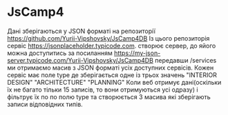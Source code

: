 # JsCamp4

Дані зберігаються у JSON форматі на репозиторії https://github.com/Yurii-Vipshovsky/JsCamp4DB
Із цього репозиторія сервіс https://jsonplaceholder.typicode.com. створює сервер, до яйого можна доступитись за посиланням https://my-json-server.typicode.com/Yurii-Vipshovsky/JsCamp4DB передавши /services ми отримаємо масив з JSON форматі усіх доступних сервісів.
Кожен сервіс має поле type де зберігається одне із трьох значень "INTERIOR DESIGN" "ARCHITECTURE" "PLANNING"
Коли веб отримує дані(оскільки їх не багато тільки 15 записів, то вони отримуються усі одразу) і фільтрує їх по по полю type та створюється 3 масива які зберігають записи відповідних типів.